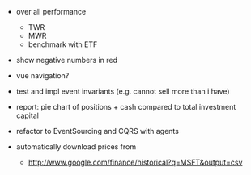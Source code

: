 
- over all performance
  - TWR
  - MWR
  - benchmark with ETF

- show negative numbers in red

- vue navigation?

- test and impl event invariants (e.g. cannot sell more than i have)

- report: pie chart of positions + cash compared to total investment capital

- refactor to EventSourcing and CQRS with agents

- automatically download prices from
  - http://www.google.com/finance/historical?q=MSFT&output=csv